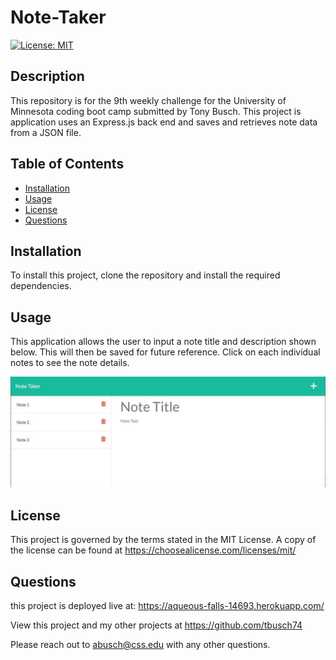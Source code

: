 # Note-Taker

  [![License: MIT](https://img.shields.io/badge/License-MIT-yellow.svg)](https://opensource.org/licenses/MIT)

  ## Description

  This repository is for the 9th weekly challenge for the University of Minnesota coding boot camp submitted by Tony Busch. This project is application uses an Express.js back end and saves and retrieves note data from a JSON file.

  ## Table of Contents
  
  * [Installation](#installation)
  * [Usage](#usage)
  * [License](#license)
  * [Questions](#questions)
  
  ## Installation

  To install this project, clone the repository and install the required dependencies.
  
  ## Usage

  This application allows the user to input a note title and description shown below. This will then be saved for future reference. Click on each individual notes to see the note details.
  
  ![Note-Taker Screenshot](public/assets/images/screenshot.JPG)

  
  ## License

  This project is governed by the terms stated in the MIT License. A copy of the license can be found at https://choosealicense.com/licenses/mit/
  
  ## Questions

this project is deployed live at: <https://aqueous-falls-14693.herokuapp.com/>

  View this project and my other projects at <https://github.com/tbusch74>

  Please reach out to <abusch@css.edu> with any other questions.

